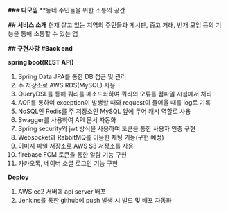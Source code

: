 **### 다모임**
**동네 주민들을 위한 소통의 공간

**## 서비스 소개**
현재 살고 있는 지역의 주민들과 게시판, 중고 거래, 번개 모임 등의 기능을 통해 소통할 수 있는 앱

**## 구현사항**
**#Back end**

**spring boot(REST API)**
1. Spring Data JPA를 통한 DB 접근 및 관리
2. 주 저장소로 AWS RDS(MySQL) 사용
3. QueryDSL를 통해 쿼리를 메소드화하여 쿼리의 오류를 컴파일 시첨에서 처리
4. AOP를 통하여 exception이 발생할 때와 request이 들어올 때를 log로 기록
5. NoSQL인 Redis를 주 저장소인 MySQL 앞에 두어 캐시 역할로 사용
6. Swagger를 사용하여 API 문서 자동화
7. Spring security와 jwt 방식을 사용하여 토큰을 통한 사용자 인증 구현
8. Websocket과 RabbitMQ를 이용한 채팅 기능(구현 예정)
9. 이미지 파일 저장소로 AWS S3 저장소를 사용
10. firebase FCM 토큰을 통한 알람 기능 구현
11. 카카오톡, 네이버 소셜 로그인 기능 구현


**Deploy**
1. AWS ec2 서버에 api server 배포
2. Jenkins를 통한 github에 push 발생 시 빌드 및 배포 자동화
